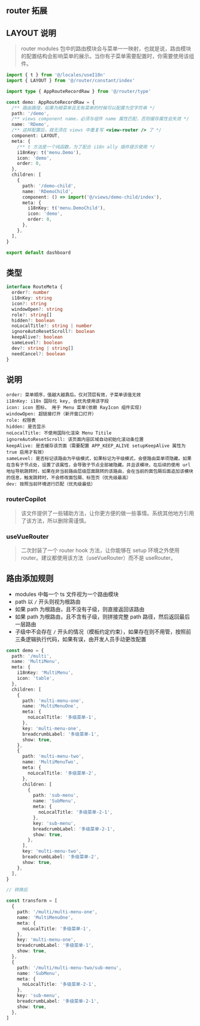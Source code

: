 ## router 拓展

## LAYOUT 说明

> router modules 包中的路由模块会与菜单一一映射，也就是说，路由模块的配置结构会影响菜单的展示。当你有子菜单需要配置时，你需要使用该组件。

```ts
import { t } from '@/locales/useI18n'
import { LAYOUT } from '@/router/constant/index'

import type { AppRouteRecordRaw } from '@/router/type'

const demo: AppRouteRecordRaw = {
  /** 路由路径，如果为根菜单且无有菜单的时候可以配置为空字符串 */
  path: '/demo',
  /** views component name，必须与组件 name 属性匹配，否则缓存属性会失效 */
  name: 'RDemo',
  /** 这样配置后，就无须在 views 中重复写 <view-router /> 了 */
  component: LAYOUT,
  meta: {
    /** t 方法是一个纯函数，为了配合 i18n ally 插件提示使用 */
    i18nKey: t('menu.Demo'),
    icon: 'demo',
    order: 0,
  },
  children: [
    {
      path: '/demo-child',
      name: 'RDemoChild',
      component: () => import('@/views/demo-child/index'),
      meta: {
        i18nKey: t('menu.DemoChild'),
        icon: 'demo',
        order: 0,
      },
    },
  ],
}

export default dashboard
```

## 类型

```ts
interface RouteMeta {
  order?: number
  i18nKey: string
  icon?: string
  windowOpen?: string
  role?: string[]
  hidden?: boolean
  noLocalTitle?: string | number
  ignoreAutoResetScroll?: boolean
  keepAlive?: boolean
  sameLevel?: boolean
  dev?: string | string[]
  needCancel?: boolean
}
```

## 说明

```
order: 菜单顺序，值越大越靠后。仅对顶层有效，子菜单该值无效
i18nKey: i18n 国际化 key, 会优先使用该字段
icon: icon 图标， 用于 Menu 菜单(依赖 RayIcon 组件实现)
windowOpen: 超链接打开（新开窗口打开）
role: 权限表
hidden: 是否显示
noLocalTitle: 不使用国际化渲染 Menu Titile
ignoreAutoResetScroll: 该页面内容区域自动初始化滚动条位置
keepAlive: 是否缓存该页面（需要配置 APP_KEEP_ALIVE setupKeepAlive 属性为 true 启用才有效）
sameLevel: 是否标记该路由为平级模式，如果标记为平级模式，会使路由菜单项隐藏。如果在含有子节点处，设置了该属性，会导致子节点全部被隐藏。并且该模块，在后续的使用 url 地址导航跳转时，如果在非当前路由层级层面跳转的该路由，会在当前的面包屑后面追加该模块的信息，触发跳转时，不会修改面包屑、标签页（优先级最高）
dev: 按照当前环境进行匹配（优先级最低）
```

### routerCopilot

> 该文件提供了一些辅助方法，让你更方便的做一些事情。系统其他地方引用了该方法，所以删除需谨慎。

### useVueRouter

> 二次封装了一个 router hook 方法，让你能够在 setup 环境之外使用 router。建议都使用该方法（useVueRouter）而不是 useRouter。

## 路由添加规则

- modules 中每一个 ts 文件视为一个路由模块
- path 以 `/` 开头则视为根路由
- 如果 path 为根路由，且不没有子级，则直接返回该路由
- 如果 path 为根路由，且不含有子级，则拼接完整 path 路径，然后返回最后一层路由
- 子级中不会存在 `/` 开头的情况（模板约定约束），如果存在则不用管，按照前三条逻辑执行代码，如果有误，由开发人员手动更改配置

```ts
const demo = {
  path: '/multi',
  name: 'MultiMenu',
  meta: {
    i18nKey: 'MultiMenu',
    icon: 'table',
  },
  children: [
    {
      path: 'multi-menu-one',
      name: 'MultiMenuOne',
      meta: {
        noLocalTitle: '多级菜单-1',
      },
      key: 'multi-menu-one',
      breadcrumbLabel: '多级菜单-1',
      show: true,
    },
    {
      path: 'multi-menu-two',
      name: 'MultiMenuTwo',
      meta: {
        noLocalTitle: '多级菜单-2',
      },
      children: [
        {
          path: 'sub-menu',
          name: 'SubMenu',
          meta: {
            noLocalTitle: '多级菜单-2-1',
          },
          key: 'sub-menu',
          breadcrumbLabel: '多级菜单-2-1',
          show: true,
        },
      ],
      key: 'multi-menu-two',
      breadcrumbLabel: '多级菜单-2',
      show: true,
    },
  ],
}

// 转换后

const transform = [
  {
    path: '/multi/multi-menu-one',
    name: 'MultiMenuOne',
    meta: {
      noLocalTitle: '多级菜单-1',
    },
    key: 'multi-menu-one',
    breadcrumbLabel: '多级菜单-1',
    show: true,
  },
  {
    path: '/multi/multi-menu-two/sub-menu',
    name: 'SubMenu',
    meta: {
      noLocalTitle: '多级菜单-2-1',
    },
    key: 'sub-menu',
    breadcrumbLabel: '多级菜单-2-1',
    show: true,
  },
]
```

